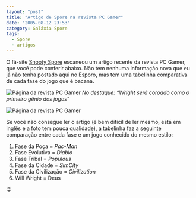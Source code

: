 ```yaml
---
layout: "post"
title: "Artigo de Spore na revista PC Gamer"
date: "2005-08-12 23:53"
category: Galáxia Spore
tags:
  - Spore
  - artigos
---
```

O fã-site [Snooty Spore](http://www.snootyspore.com) escaneou um artigo recente da revista PC Gamer, que você pode conferir abaixo. Não tem nenhuma informação nova que eu já não tenha postado aqui no Esporo, mas tem uma tabelinha comparativa de cada fase do jogo que é bacana.

![Página da revista PC Gamer](https://i.imgur.com/ZID4slk.jpg)
_No destaque: “Wright será coroado como o primeiro gênio dos jogos”_

![Página da revista PC Gamer](https://i.imgur.com/uJtgjCX.jpg)


Se você não consegue ler o artigo (é bem difícil de ler mesmo, está em inglês e a foto tem pouca qualidade), a tabelinha faz a seguinte comparação entre cada fase e um jogo conhecido do mesmo estilo:

1. Fase da Poça = _Pac-Man_
2. Fase Evolutiva = _Diablo_
3. Fase Tribal = _Populous_
4. Fase da Cidade = _SimCity_
5. Fase da Civilização = _Civilization_
6. Will Wright = Deus

:stuck_out_tongue_winking_eye:
